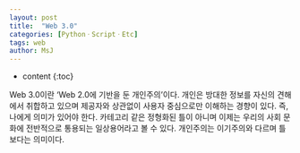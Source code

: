 ```yaml
---
layout: post
title:  "Web 3.0"
categories: [PythonㆍScriptㆍEtc]
tags: web
author: MsJ
---
```


* content
{:toc}

Web 3.0이란 ‘Web 2.0에 기반을 둔 개인주의’이다. 개인은 방대한 정보를 자신의 견해에서 취합하고 있으며 제공자와 상관없이 사용자 중심으로만 이해하는 경향이 있다. 즉, 나에게 의미가 있어야 한다. 카테고리 같은 정형화된 틀이 아니며 이제는 우리의 사회 문화에 전반적으로 통용되는 일상용어라고 볼 수 있다. 개인주의는 이기주의와 다르며 틀보다는 의미이다.
